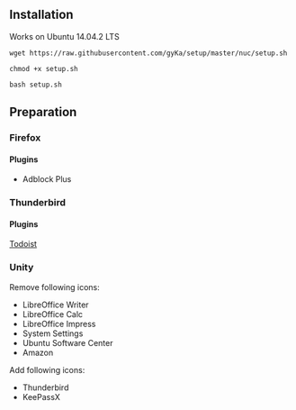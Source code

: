 ## Installation

Works on Ubuntu 14.04.2 LTS

`wget https://raw.githubusercontent.com/gyKa/setup/master/nuc/setup.sh`

`chmod +x setup.sh`

`bash setup.sh`

## Preparation

### Firefox

#### Plugins

* Adblock Plus

### Thunderbird

#### Plugins

[Todoist](https://addons.mozilla.org/en-US/thunderbird/addon/todoist-for-thunderbird-to-/)

### Unity

Remove following icons:

* LibreOffice Writer
* LibreOffice Calc
* LibreOffice Impress
* System Settings
* Ubuntu Software Center
* Amazon

Add following icons:

* Thunderbird
* KeePassX
